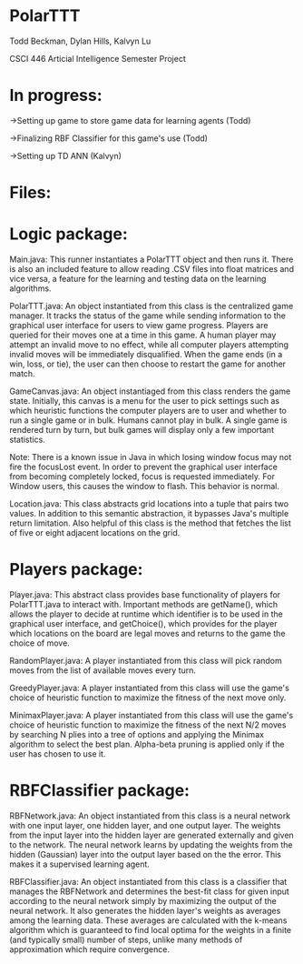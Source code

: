 PolarTTT
========

Todd Beckman, Dylan Hills, Kalvyn Lu

CSCI 446 Articial Intelligence Semester Project

In progress:
========
->Setting up game to store game data for learning agents (Todd)

->Finalizing RBF Classifier for this game's use (Todd)

->Setting up TD ANN (Kalvyn)

Files:
========
Logic package:
========

Main.java: This runner instantiates a PolarTTT object and then runs it.
There is also an included feature to allow reading .CSV files into float matrices and vice versa,
a feature for the learning and testing data on the learning algorithms.

PolarTTT.java: An object instantiated from this class is the centralized game manager. It tracks
the status of the game while sending information to the graphical user interface for users to
view game progress. Players are queried for their moves one at a time in this game. A human player
may attempt an invalid move to no effect, while all computer players attempting invalid moves will
be immediately disqualified. When the game ends (in a win, loss, or tie), the user can then choose
to restart the game for another match.

GameCanvas.java: An object instantiaged from this class renders the game state. Initially, this
canvas is a menu for the user to pick settings such as which heuristic functions the computer players
are to user and whether to run a single game or in bulk. Humans cannot play in bulk. A single game is
rendered turn by turn, but bulk games will display only a few important statistics.

Note: There is a known issue in Java in which losing window focus may not fire the focusLost event.
In order to prevent the graphical user interface from becoming completely locked, focus is requested
immediately. For Window users, this causes the window to flash. This behavior is normal.

Location.java: This class abstracts grid locations into a tuple that pairs two values. In addition to 
this semantic abstraction, it bypasses Java's multiple return limitation. Also helpful of this class
is the method that fetches the list of five or eight adjacent locations on the grid.

Players package:
========

Player.java: This abstract class provides base functionality of players for PolarTTT.java to interact
with. Important methods are getName(), which allows the player to decide at runtime which identifier
is to be used in the graphical user interface, and getChoice(), which provides for the player which
locations on the board are legal moves and returns to the game the choice of move.

RandomPlayer.java: A player instantiated from this class will pick random moves from the list of
available moves every turn.

GreedyPlayer.java: A player instantiated from this class will use the game's choice of heuristic
function to maximize the fitness of the next move only.

MinimaxPlayer.java: A player instantiated from this class will use the game's choice of heuristic
function to maximize the fitness of the next N/2 moves by searching N plies into a tree of options
and applying the Minimax algorithm to select the best plan. Alpha-beta pruning is applied only if
the user has chosen to use it.

RBFClassifier package:
========

RBFNetwork.java: An object instantiated from this class is a neural network with one input layer, one
hidden layer, and one output layer. The weights from the input layer into the hidden layer are
generated externally and given to the network. The neural network learns by updating the weights from
the hidden (Gaussian) layer into the output layer based on the the error. This makes it a supervised
learning agent.

RBFClassifier.java: An object instantiated from this class is a classifier that manages the RBFNetwork
and determines the best-fit class for given input according to the neural network simply by maximizing
the output of the neural network. It also generates the hidden layer's weights as averages among the
learning data. These averages are calculated with the k-means algorithm which is guaranteed to find
local optima for the weights in a finite (and typically small) number of steps, unlike many methods of
approximation which require convergence.
